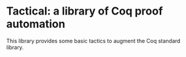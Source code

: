 # Tactical: a library of Coq proof automation

This library provides some basic tactics to augment the Coq standard library.
